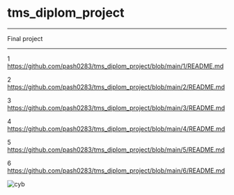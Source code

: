 # tms_diplom_project

---

Final project

---

1
<https://github.com/pash0283/tms_diplom_project/blob/main/1/README.md>

2
https://github.com/pash0283/tms_diplom_project/blob/main/2/README.md

3
https://github.com/pash0283/tms_diplom_project/blob/main/3/README.md

4
https://github.com/pash0283/tms_diplom_project/blob/main/4/README.md

5
https://github.com/pash0283/tms_diplom_project/blob/main/5/README.md

6
https://github.com/pash0283/tms_diplom_project/blob/main/6/README.md

![cyb](https://github.com/user-attachments/assets/015a7dd7-bdf9-4e87-800a-ca9cb13138e3)

